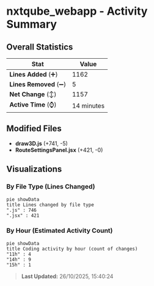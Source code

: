 # nxtqube_webapp - Activity Summary 

## Overall Statistics

| Stat                   | Value                                                             |
| ---------------------- | ----------------------------------------------------------------- |
| **Lines Added** (➕)   | 1162                                          |
| **Lines Removed** (➖) | 5                                        |
| **Net Change** (↕)    | 1157                |
| **Active Time** (⌚)   | 14 minutes |


## Modified Files
- **draw3D.js** (+741, -5)
- **RouteSettingsPanel.jsx** (+421, -0)

## Visualizations

### By File Type (Lines Changed)

```mermaid
pie showData
title Lines changed by file type
".js" : 746
".jsx" : 421
```

### By Hour (Estimated Activity Count)

```mermaid
pie showData
title Coding activity by hour (count of changes)
"11h" : 4
"14h" : 9
"15h" : 1
```


> **Last Updated:** 26/10/2025, 15:40:24